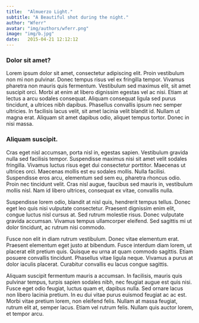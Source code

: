 ```yaml
---
title:  "Almuerzo Light."
subtitle: "A Beautiful shot during the night."
author: "Wferr"
avatar: "img/authors/wferr.png"
image: "img/b.jpg"
date:   2015-04-21 12:12:12
---
```


### Dolor sit amet?
Lorem ipsum dolor sit amet, consectetur adipiscing elit. Proin vestibulum non mi non pulvinar. Donec tempus risus vel ex fringilla tempor. Vivamus pharetra non mauris quis fermentum. Vestibulum sed maximus elit, sit amet suscipit orci. Morbi at enim at libero dignissim egestas vel ac nisi. Etiam at lectus a arcu sodales consequat. Aliquam consequat ligula sed purus tincidunt, a ultrices nibh dapibus. Phasellus convallis ipsum nec semper ultricies. In facilisis lacus velit, sit amet lacinia velit blandit id. Nullam ut magna erat. Aliquam sit amet dapibus odio, aliquet tempus tortor. Donec in nisi massa.

### Aliquam suscipit.
Cras eget nisl accumsan, porta nisl in, egestas sapien. Vestibulum gravida nulla sed facilisis tempor. Suspendisse maximus nisi sit amet velit sodales fringilla. Vivamus luctus risus eget dui consectetur porttitor. Maecenas ut ultrices orci. Maecenas mollis est eu sodales mollis. Nulla facilisi. Suspendisse eros arcu, elementum sed sem eu, pharetra rhoncus odio. Proin nec tincidunt velit. Cras nisl augue, faucibus sed mauris in, vestibulum mollis nisl. Nam id libero ultrices, consequat ex vitae, convallis nulla.

Suspendisse lorem odio, blandit at nisl quis, hendrerit tempus tellus. Donec eget leo quis nisi vulputate consectetur. Praesent dignissim enim elit, congue luctus nisl cursus at. Sed rutrum molestie risus. Donec vulputate gravida accumsan. Vivamus tempus ullamcorper eleifend. Sed sagittis mi ut dolor tincidunt, ac rutrum nisi commodo.

Fusce non elit in diam rutrum vestibulum. Donec vitae elementum erat. Praesent elementum eget justo at bibendum. Fusce interdum diam lorem, ut placerat elit pretium quis. Quisque eu urna at quam commodo sagittis. Etiam posuere convallis tincidunt. Phasellus vitae ligula neque. Vivamus a purus at dolor iaculis placerat. Curabitur convallis eu lacus congue sagittis.

Aliquam suscipit fermentum mauris a accumsan. In facilisis, mauris quis pulvinar tempus, turpis sapien sodales nibh, nec feugiat augue est quis nisi. Fusce eget odio feugiat, luctus quam et, dapibus nulla. Sed ornare lacus non libero lacinia pretium. In eu dui vitae purus euismod feugiat ac ac est. Morbi vitae pretium lorem, non eleifend felis. Nullam at massa feugiat, rutrum elit at, semper lacus. Etiam vel rutrum felis. Nullam quis auctor lorem, et tempor arcu.
